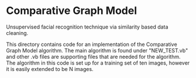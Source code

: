 # Comparative Graph Model
Unsupervised facial recognition technique via similarity based data cleaning.

This directory contains code for an implementation of the Comparative Graph Model algorithm. The main algorithm is found under "NEW_TEST.vb" and other .vb files are supporting files that are needed for the algorithm. The algorithm in this code is set up for a training set of ten images, however it is easily extended to be N images. 
